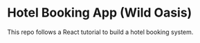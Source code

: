# Hotel Booking App (Wild Oasis)
This repo follows a React tutorial to build a hotel booking system.
